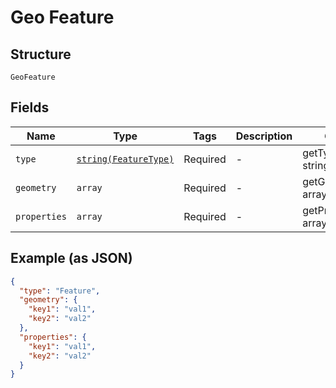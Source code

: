 
# Geo Feature

## Structure

`GeoFeature`

## Fields

| Name | Type | Tags | Description | Getter | Setter |
|  --- | --- | --- | --- | --- | --- |
| `type` | [`string(FeatureType)`](../../doc/models/feature-type.md) | Required | - | getType(): string | setType(string type): void |
| `geometry` | `array` | Required | - | getGeometry(): array | setGeometry(array geometry): void |
| `properties` | `array` | Required | - | getProperties(): array | setProperties(array properties): void |

## Example (as JSON)

```json
{
  "type": "Feature",
  "geometry": {
    "key1": "val1",
    "key2": "val2"
  },
  "properties": {
    "key1": "val1",
    "key2": "val2"
  }
}
```

